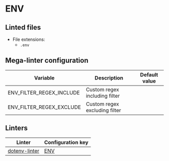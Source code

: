 <!-- markdownlint-disable MD003 MD020 MD033 MD041 -->
<!-- Generated by .automation/build.py, please do not update manually -->
# ENV

## Linted files

- File extensions:
  - `.env`

## Mega-linter configuration

| Variable | Description | Default value |
| ----------------- | -------------- | -------------- |
| ENV_FILTER_REGEX_INCLUDE | Custom regex including filter |  |
| ENV_FILTER_REGEX_EXCLUDE | Custom regex excluding filter |  |

## Linters

| Linter | Configuration key |
| ------ | ----------------- |
| [dotenv-linter](https://github.com/nvuillam/mega-linter/tree/master/docs/descriptors/env_dotenv_linter.md#readme) | [ENV](https://github.com/nvuillam/mega-linter/tree/master/docs/descriptors/env_dotenv_linter.md#readme) |
